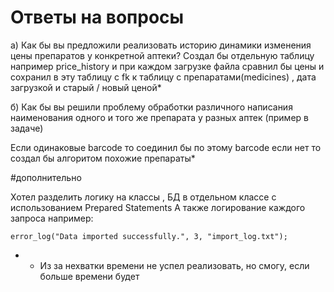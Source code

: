 # Ответы на вопросы

a) Как бы вы предложили реализовать историю динамики изменения цены препаратов у конкретной аптеки?
Создал бы отдельную таблицу например price_history 
и при каждом загрузке файла сравнил бы цены и сохранил в эту таблицу с fk к таблицу 
с препаратами(medicines) , дата загрузкой и старый / новый ценой*

б) Как бы вы решили проблему обработки различного написания наименования 
одного и того же препарата у разных аптек (пример в задаче)

Если одинаковые barcode то соединил бы по этому barcode
если нет то создал бы алгоритом похожие препараты*

#дополнительно

Хотел разделить логику на классы , БД в отдельном классе с использованием Prepared Statements
А также логирование каждого запроса например: 

`error_log("Data imported successfully.", 3, "import_log.txt");`

* - Из за нехватки времени не успел реализовать, но смогу, если больше времени будет 
